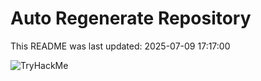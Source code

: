 # Auto Regenerate Repository

This README was last updated: 2025-07-09 17:17:00

 ![TryHackMe](https://tryhackme.com/badge/533634)
